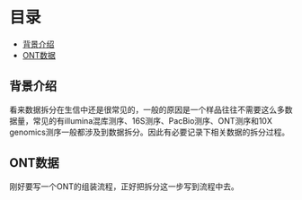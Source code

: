 # 目录
* [背景介绍](#背景介绍)
* [ONT数据](#ont数据)



## 背景介绍
看来数据拆分在生信中还是很常见的，一般的原因是一个样品往往不需要这么多数据量，常见的有illumina混库测序、16S测序、PacBio测序、ONT测序和10X genomics测序一般都涉及到数据拆分。因此有必要记录下相关数据的拆分过程。

## ONT数据
刚好要写一个ONT的组装流程，正好把拆分这一步写到流程中去。


